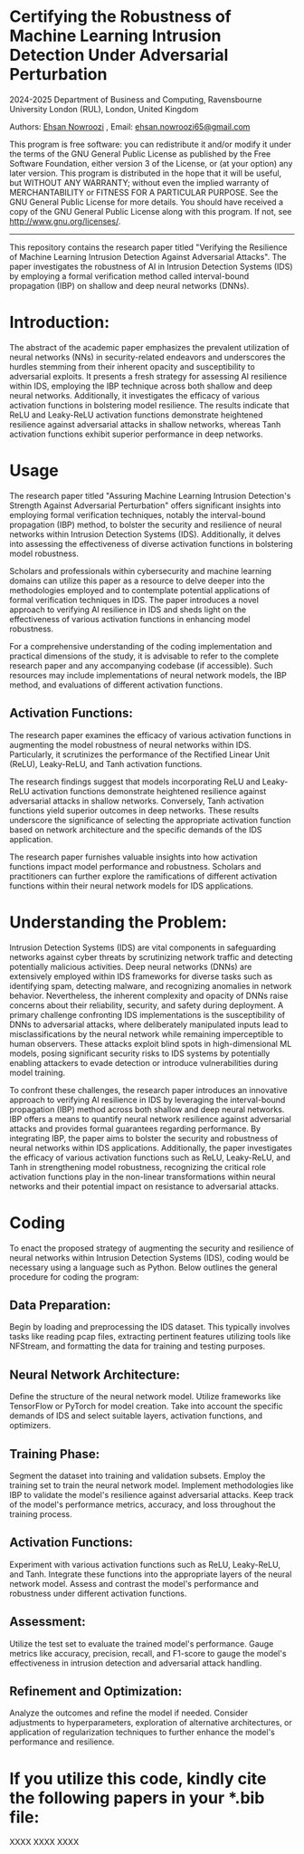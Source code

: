 # Certifying the Robustness of Machine Learning Intrusion Detection Under Adversarial Perturbation

2024-2025 Department of Business and Computing, Ravensbourne University London (RUL), London, United Kingdom

Authors: [Ehsan Nowroozi](https://scholar.google.com/citations?user=C0bNkP8AAAAJ&hl=en) , Email: ehsan.nowroozi65@gmail.com

This program is free software: you can redistribute it and/or modify it under the terms of the GNU General Public License as published by the Free Software Foundation, either version 3 of the License, or (at your option) any later version. This program is distributed in the hope that it will be useful, but WITHOUT ANY WARRANTY; without even the implied warranty of MERCHANTABILITY or FITNESS FOR A PARTICULAR PURPOSE.  See the GNU General Public License for more details. You should have received a copy of the GNU General Public License along with this program. If not, see <http://www.gnu.org/licenses/>.

---
This repository contains the research paper titled "Verifying the Resilience of Machine Learning Intrusion Detection Against Adversarial Attacks". The paper investigates the robustness of AI in Intrusion Detection Systems (IDS) by employing a formal verification method called interval-bound propagation (IBP) on shallow and deep neural networks (DNNs).


#  Introduction:
The abstract of the academic paper emphasizes the prevalent utilization of neural networks (NNs) in security-related endeavors and underscores the hurdles stemming from their inherent opacity and susceptibility to adversarial exploits. It presents a fresh strategy for assessing AI resilience within IDS, employing the IBP technique across both shallow and deep neural networks. Additionally, it investigates the efficacy of various activation functions in bolstering model resilience. The results indicate that ReLU and Leaky-ReLU activation functions demonstrate heightened resilience against adversarial attacks in shallow networks, whereas Tanh activation functions exhibit superior performance in deep networks.

# Usage
The research paper titled "Assuring Machine Learning Intrusion Detection's Strength Against Adversarial Perturbation" offers significant insights into employing formal verification techniques, notably the interval-bound propagation (IBP) method, to bolster the security and resilience of neural networks within Intrusion Detection Systems (IDS). Additionally, it delves into assessing the effectiveness of diverse activation functions in bolstering model robustness.

Scholars and professionals within cybersecurity and machine learning domains can utilize this paper as a resource to delve deeper into the methodologies employed and to contemplate potential applications of formal verification techniques in IDS. The paper introduces a novel approach to verifying AI resilience in IDS and sheds light on the effectiveness of various activation functions in enhancing model robustness.

For a comprehensive understanding of the coding implementation and practical dimensions of the study, it is advisable to refer to the complete research paper and any accompanying codebase (if accessible). Such resources may include implementations of neural network models, the IBP method, and evaluations of different activation functions.

## Activation Functions:

The research paper examines the efficacy of various activation functions in augmenting the model robustness of neural networks within IDS. Particularly, it scrutinizes the performance of the Rectified Linear Unit (ReLU), Leaky-ReLU, and Tanh activation functions.

The research findings suggest that models incorporating ReLU and Leaky-ReLU activation functions demonstrate heightened resilience against adversarial attacks in shallow networks. Conversely, Tanh activation functions yield superior outcomes in deep networks. These results underscore the significance of selecting the appropriate activation function based on network architecture and the specific demands of the IDS application.

The research paper furnishes valuable insights into how activation functions impact model performance and robustness. Scholars and practitioners can further explore the ramifications of different activation functions within their neural network models for IDS applications.

# Understanding the Problem:
Intrusion Detection Systems (IDS) are vital components in safeguarding networks against cyber threats by scrutinizing network traffic and detecting potentially malicious activities. Deep neural networks (DNNs) are extensively employed within IDS frameworks for diverse tasks such as identifying spam, detecting malware, and recognizing anomalies in network behavior. Nevertheless, the inherent complexity and opacity of DNNs raise concerns about their reliability, security, and safety during deployment. A primary challenge confronting IDS implementations is the susceptibility of DNNs to adversarial attacks, where deliberately manipulated inputs lead to misclassifications by the neural network while remaining imperceptible to human observers. These attacks exploit blind spots in high-dimensional ML models, posing significant security risks to IDS systems by potentially enabling attackers to evade detection or introduce vulnerabilities during model training.

To confront these challenges, the research paper introduces an innovative approach to verifying AI resilience in IDS by leveraging the interval-bound propagation (IBP) method across both shallow and deep neural networks. IBP offers a means to quantify neural network resilience against adversarial attacks and provides formal guarantees regarding performance. By integrating IBP, the paper aims to bolster the security and robustness of neural networks within IDS applications. Additionally, the paper investigates the efficacy of various activation functions such as ReLU, Leaky-ReLU, and Tanh in strengthening model robustness, recognizing the critical role activation functions play in the non-linear transformations within neural networks and their potential impact on resistance to adversarial attacks.

# Coding
To enact the proposed strategy of augmenting the security and resilience of neural networks within Intrusion Detection Systems (IDS), coding would be necessary using a language such as Python. Below outlines the general procedure for coding the program:

## Data Preparation: 
Begin by loading and preprocessing the IDS dataset. This typically involves tasks like reading pcap files, extracting pertinent features utilizing tools like NFStream, and formatting the data for training and testing purposes.

## Neural Network Architecture: 
Define the structure of the neural network model. Utilize frameworks like TensorFlow or PyTorch for model creation. Take into account the specific demands of IDS and select suitable layers, activation functions, and optimizers.

## Training Phase: 
Segment the dataset into training and validation subsets. Employ the training set to train the neural network model. Implement methodologies like IBP to validate the model's resilience against adversarial attacks. Keep track of the model's performance metrics, accuracy, and loss throughout the training process.

## Activation Functions: 
Experiment with various activation functions such as ReLU, Leaky-ReLU, and Tanh. Integrate these functions into the appropriate layers of the neural network model. Assess and contrast the model's performance and robustness under different activation functions.

## Assessment: 
Utilize the test set to evaluate the trained model's performance. Gauge metrics like accuracy, precision, recall, and F1-score to gauge the model's effectiveness in intrusion detection and adversarial attack handling.

## Refinement and Optimization: 
Analyze the outcomes and refine the model if needed. Consider adjustments to hyperparameters, exploration of alternative architectures, or application of regularization techniques to further enhance the model's performance and resilience.



# If you utilize this code, kindly cite the following papers in your *.bib file:

 XXXX XXXX XXXX
